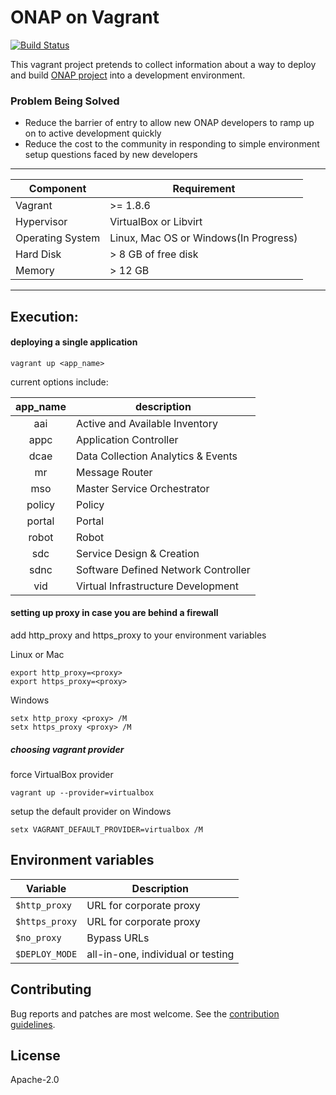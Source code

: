 # ONAP on Vagrant

[![Build Status](https://api.travis-ci.org/electrocucaracha/vagrant-onap.svg?branch=master)](https://api.travis-ci.org/electrocucaracha/vagrant-onap)

This vagrant project pretends to collect information about a way to deploy
and build [ONAP project](https://www.onap.org/) into a development environment.

### Problem Being Solved

* Reduce the barrier of entry to allow new ONAP developers to ramp up on to
active development quickly
* Reduce the cost to the community in responding to simple environment setup
questions faced by new developers

---

| Component        | Requirement                           |
|------------------|---------------------------------------|
| Vagrant          | >= 1.8.6                              |
| Hypervisor       | VirtualBox or Libvirt                 |
| Operating System | Linux, Mac OS or Windows(In Progress) |
| Hard Disk        | > 8 GB of free disk                   |
| Memory           | > 12 GB                               |

---

## Execution:

#### deploying a single application

    vagrant up <app_name>

current options include:

| app_name  | description                         |
|:---------:|-------------------------------------|
| aai       | Active and Available Inventory      |
| appc      | Application Controller              |
| dcae      | Data Collection Analytics & Events  |
| mr        | Message Router                      |
| mso       | Master Service Orchestrator         |
| policy    | Policy                              |
| portal    | Portal                              |
| robot     | Robot                               |
| sdc       | Service Design & Creation           |
| sdnc      | Software Defined Network Controller |
| vid       | Virtual Infrastructure Development  |

#### setting up proxy in case you are behind a firewall

add http_proxy and https_proxy to your environment variables

Linux or Mac

    export http_proxy=<proxy>
    export https_proxy=<proxy>

Windows

    setx http_proxy <proxy> /M
    setx https_proxy <proxy> /M

##### choosing vagrant provider
force VirtualBox provider

    vagrant up --provider=virtualbox

setup the default provider on Windows

    setx VAGRANT_DEFAULT_PROVIDER=virtualbox /M

## Environment variables

| Variable     | Description                      |
|--------------|----------------------------------|
|`$http_proxy` | URL for corporate proxy          |
|`$https_proxy`| URL for corporate proxy          |
|`$no_proxy`   | Bypass URLs                      |
|`$DEPLOY_MODE`| all-in-one, individual or testing|

## Contributing

Bug reports and patches are most welcome.
See the [contribution guidelines](CONTRIBUTING.md).

## License

Apache-2.0
